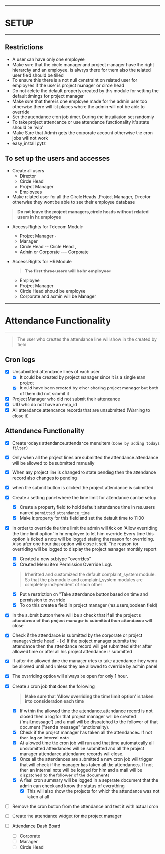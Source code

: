 -----------------
# SETUP
--------------

## Restrictions

- A user can have only one employee
-  Make sure that the circle manager and project manager have the right hierarchy and an employee. is always there for them also the related user field should be filled
-  To ensure this there is a not null constraint on related user for employees if the user is project manager or circle head 
- Do not delete the default property created by this module for setting the default timings for project manager
- Make sure that there is one employee made for the admin user too otherwise there will lot places where the admin will not be able to override
- Set the attendance cron job timer. During the installation set randomly
- To take project attendance or use attendance functionality it's state should be 'wip'
- Make Sure that Admin gets the corporate account otherwise the cron jobs will not work
- easy_install pytz

## To set up the users and accesses

-  Create all users 
	- Director 
	- Circle Head 
	- Project Manager 
	- Employees
-  Make related user for all the Circle Heads ,Project Manager, Director otherwise they wont be able to see their employee database

> **Do not leave the project managers,circle heads without related users in hr.employee**

-  Access Rights for Telecom Module 
	- Project Manager -
	- Manager
	- Circle Head -- Circle Head , 
	- Admin or Corporate --- Corporate
-  Access Rights for HR Module 

	> **The first three users will be hr employees**

	- Employee 
	- Project Manager 
	- Circle Head should be employee 
	- Corporate and admin will be Manager

------------------------------------
# Attendance Functionality
--------------------------------

> The user who creates the attendance line will show in the created by field
 

## Cron logs
- [x] Unsubmitted attendance lines of each user
	- [x] It could be created by project manager since it is a single man project
	- [x] It culd have been created by other sharing project manager but both of them did not submit it
- [x] Project Manager who did not submit their attendance
- [x] UID who do not have an emp_id
- [x] All attendance.attendance records that are unsubmitted (Warning to close it)

## Attendance Functionality

- [x] Create todays attendance.attendance menuitem `(Done by adding todays filter)` 
- [x] Only when all the project lines are submitted the attendance.attendance will be allowed to be submitted manually
- [x] When any project line is changed to state pending then the attendance record also changes to pending 
 
- [x] when the submit button is clicked the project attendance is submitted

- [x] Create a setting panel where the time limit for attendance can be setup
	- [x] Create a property field to hold  default attendance time in res.users named `permitted_attendance_time`
	- [x] Make ir.property for this field and set the default time to 11:00

- [x] In order to override the time limit the admin will tick on 'Allow overriding the time limit option' in hr.employee to let him override.Every time this option is ticked a note will be logged stating the reason for overriding. Also after one hour that option will close it self. The reason for overriding will be logged to display the project manager monthly report
	- [x] Created a new subtype "overrides"
	- [x] Created Menu item Permission Override Logs 
	
	> Inheritted and customized the default complaint_system module. So that the pls module and complaint_system modules are completely independent of each other

	- [x] Put a restriction on "Take attendance button based on time and permission to override
	- [x] To do this create a field in project manager (res.users,boolean field)
	
- [x] In the submit button there will be a check that if all the project's attendance of that project manager is submitted then attendance will close 

- [x] Check if the attendance is submitted by the corporate or project manager/circle head)
		- [x] If the project manager submits the attendance then the attendance record will get submitted either after allowed time or after all his project attendance is submitted

- [x] If after the allowed time the manager tries to take attendance they wont be allowed until and unless they are allowed to override by admin panel
- [x] The overriding option will always be open for only 1 hour. 

- [x] Create a cron job that does the following
	> **Make sure that 'Allow overriding the time limit option' is taken into consideration each time** 
	- [x] If within the allowed time the attendance.attendance record is not closed then a log for that project manager will be created ('mail.message') and a mail will be dispatched to the follower of that document ("send a message" functionality).
	- [x] Check if the project manager has taken all the attendances. If not then log an internal note 
    - [x] At allowed time the cron job will run and that time automatically all unsubmitted attendances will be submitted and all the project manager attendance.attendance records will close.
	- [x] Once all the attendances are submitted a new cron job will trigger that will check if the manager has taken all the attendances. If not then an internal note will be logged for him and a mail will be dispatched to the follower of the documents
	- [x] A final cron summary will be logged in a seperate document that the admin can check and know the status of everything
		- [x] This will also show the projects for which the attendance was not taken at all

- [ ] Remove the cron button from the attendance and test it with actual cron
- [ ] Create the attendance widget for the project manager
- [ ] Attendance Dash Board 
	- [ ] Corporate
	- [ ] Manager
	- [ ] Circle Head  
